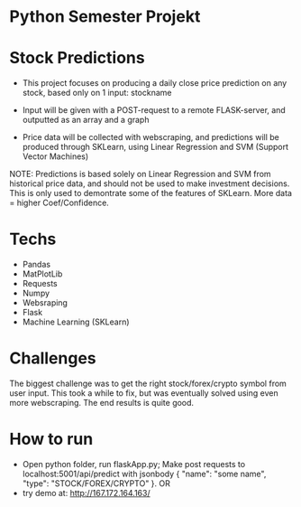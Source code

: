 # Python Semester Projekt

# Stock Predictions
- This project focuses on producing a daily close price prediction on any stock, based only on 1 input: stockname

- Input will be given with a POST-request to a remote FLASK-server, and outputted as an array and a graph

- Price data will be collected with webscraping, and predictions will be produced through SKLearn, using Linear Regression and SVM (Support Vector Machines)

NOTE: Predictions is based solely on Linear Regression and SVM from historical price data, and should not be used to make investment decisions.
This is only used to demontrate some of the features of SKLearn.
More data = higher Coef/Confidence.


# Techs
- Pandas
- MatPlotLib
- Requests
- Numpy
- Websraping
- Flask
- Machine Learning (SKLearn)

# Challenges
The biggest challenge was to get the right stock/forex/crypto symbol from user input.
This took a while to fix, but was eventually solved using even more webscraping.
The end results is quite good.

# How to run
- Open python folder, run flaskApp.py; Make post requests to localhost:5001/api/predict
with jsonbody { "name": "some name", "type": "STOCK/FOREX/CRYPTO" }.
OR
- try demo at: http://167.172.164.163/
